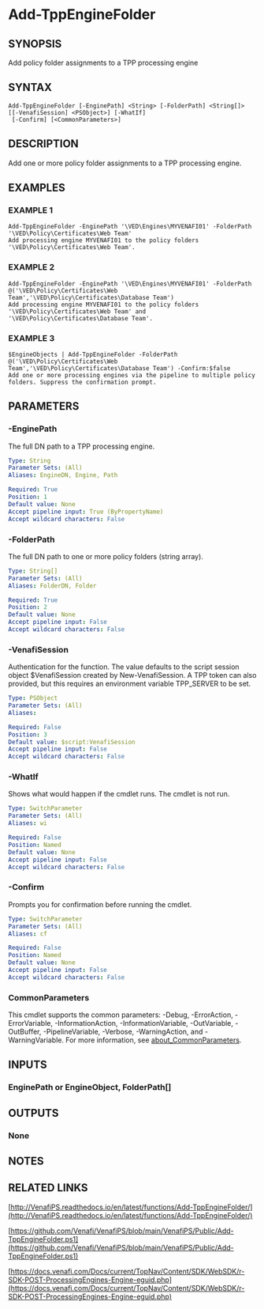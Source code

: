 # Add-TppEngineFolder

## SYNOPSIS
Add policy folder assignments to a TPP processing engine

## SYNTAX

```
Add-TppEngineFolder [-EnginePath] <String> [-FolderPath] <String[]> [[-VenafiSession] <PSObject>] [-WhatIf]
 [-Confirm] [<CommonParameters>]
```

## DESCRIPTION
Add one or more policy folder assignments to a TPP processing engine.

## EXAMPLES

### EXAMPLE 1
```
Add-TppEngineFolder -EnginePath '\VED\Engines\MYVENAFI01' -FolderPath '\VED\Policy\Certificates\Web Team'
Add processing engine MYVENAFI01 to the policy folders '\VED\Policy\Certificates\Web Team'.
```

### EXAMPLE 2
```
Add-TppEngineFolder -EnginePath '\VED\Engines\MYVENAFI01' -FolderPath @('\VED\Policy\Certificates\Web Team','\VED\Policy\Certificates\Database Team')
Add processing engine MYVENAFI01 to the policy folders '\VED\Policy\Certificates\Web Team' and '\VED\Policy\Certificates\Database Team'.
```

### EXAMPLE 3
```
$EngineObjects | Add-TppEngineFolder -FolderPath @('\VED\Policy\Certificates\Web Team','\VED\Policy\Certificates\Database Team') -Confirm:$false
Add one or more processing engines via the pipeline to multiple policy folders. Suppress the confirmation prompt.
```

## PARAMETERS

### -EnginePath
The full DN path to a TPP processing engine.

```yaml
Type: String
Parameter Sets: (All)
Aliases: EngineDN, Engine, Path

Required: True
Position: 1
Default value: None
Accept pipeline input: True (ByPropertyName)
Accept wildcard characters: False
```

### -FolderPath
The full DN path to one or more policy folders (string array).

```yaml
Type: String[]
Parameter Sets: (All)
Aliases: FolderDN, Folder

Required: True
Position: 2
Default value: None
Accept pipeline input: False
Accept wildcard characters: False
```

### -VenafiSession
Authentication for the function.
The value defaults to the script session object $VenafiSession created by New-VenafiSession.
A TPP token can also provided, but this requires an environment variable TPP_SERVER to be set.

```yaml
Type: PSObject
Parameter Sets: (All)
Aliases:

Required: False
Position: 3
Default value: $script:VenafiSession
Accept pipeline input: False
Accept wildcard characters: False
```

### -WhatIf
Shows what would happen if the cmdlet runs.
The cmdlet is not run.

```yaml
Type: SwitchParameter
Parameter Sets: (All)
Aliases: wi

Required: False
Position: Named
Default value: None
Accept pipeline input: False
Accept wildcard characters: False
```

### -Confirm
Prompts you for confirmation before running the cmdlet.

```yaml
Type: SwitchParameter
Parameter Sets: (All)
Aliases: cf

Required: False
Position: Named
Default value: None
Accept pipeline input: False
Accept wildcard characters: False
```

### CommonParameters
This cmdlet supports the common parameters: -Debug, -ErrorAction, -ErrorVariable, -InformationAction, -InformationVariable, -OutVariable, -OutBuffer, -PipelineVariable, -Verbose, -WarningAction, and -WarningVariable. For more information, see [about_CommonParameters](http://go.microsoft.com/fwlink/?LinkID=113216).

## INPUTS

### EnginePath or EngineObject, FolderPath[]
## OUTPUTS

### None
## NOTES

## RELATED LINKS

[http://VenafiPS.readthedocs.io/en/latest/functions/Add-TppEngineFolder/](http://VenafiPS.readthedocs.io/en/latest/functions/Add-TppEngineFolder/)

[https://github.com/Venafi/VenafiPS/blob/main/VenafiPS/Public/Add-TppEngineFolder.ps1](https://github.com/Venafi/VenafiPS/blob/main/VenafiPS/Public/Add-TppEngineFolder.ps1)

[https://docs.venafi.com/Docs/current/TopNav/Content/SDK/WebSDK/r-SDK-POST-ProcessingEngines-Engine-eguid.php](https://docs.venafi.com/Docs/current/TopNav/Content/SDK/WebSDK/r-SDK-POST-ProcessingEngines-Engine-eguid.php)

